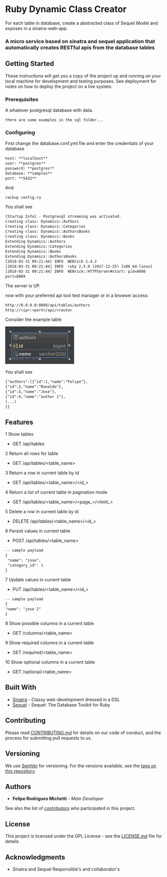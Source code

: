 # Ruby Dynamic Class Creator

For each table in database, create a abstracted class of Sequel Model and exposes in a sinatra-web-app

### A micro service based on sinatra and sequel application that automatically creates RESTful apis from the database tables

## Getting Started

These instructions will get you a copy of the project up and running on your local machine for development and testing purposes. See deployment for notes on how to deploy the project on a live system.

### Prerequisites

A whatever postgresql database with data.
```
there are some examples in the sql folder...
```

### Configuring

First change the database.conf.yml file and enter the credentials of your database
 

```
host: **localhost**
user: **postgres**
password: **postgres**
database: **samples**
port: **5432**
```

And 

```
rackup config.ru
```

You shall see
```
[Startup Info] - Postgresql streaming was activated.
Creating class: Dynamics::Authors
Creating class: Dynamics::Categories
Creating class: Dynamics::AuthorsBooks
Creating class: Dynamics::Books
Extending Dynamics::Authors
Extending Dynamics::Categories
Extending Dynamics::Books
Extending Dynamics::AuthorsBooks
[2018-03-31 09:21:44] INFO  WEBrick 1.4.2
[2018-03-31 09:21:44] INFO  ruby 2.5.0 (2017-12-25) [x86_64-linux]
[2018-03-31 09:21:44] INFO  WEBrick::HTTPServer#start: pid=8686 port=8089
```

The server is UP.

now with your preferred api tool test manager or in a browser access:

```
http://0.0.0.0:8089/api/tables/authors
http://<ip>:<port>/api/<route>
```

Consider the example table

![authors_table](./docs/authors.png)

You shall see
```
{"authors":[{"id":1,"name":"Felipe"},
{"id":2,"name":"Ronaldo"},
{"id":3,"name":"Jose"},
{"id":4,"name":"author 1"},
(...)
]}
```

## Features
  1 Show tables
   - GET <host>/api/tables
   
  2 Return all rows for table
   - GET <host>/api/tables/<table_name>
   
  3 Return a row in current table by id
   - GET <host>/api/tables/<table_name>/<id_>
   
  4 Return a list of current table in pagination mode
   - GET <host>/api/tables/<table_name>/<page_>/<limit_> 
   
  5 Delete a row in current table by id
   - DELETE <host>/api/tables/<table_name>/<id_>
   
  6 Persist values in current table
   - POST <host>/api/tables/<table_name>
   
```
-- sample payload
{
 "name": "jose",
 "category_id": 1
}
```
  7 Update values in current table
   - PUT <host>/api/tables/<table_name>/<id_>   
   
```
-- sample payload
{
"name": "jose 2"        
}
```
           
  8 Show possible columns in a current table
   - GET <host>/columns/<table_name>         
   
  9 Show required columns in a current table
   - GET <host>/required/<table_name>         
                 
  10 Show optional columns in a current table
   - GET <host>/optional/<table_name>   

## Built With

* [Sinatra](https://github.com/sinatra/sinatra) - Classy web-development dressed in a DSL
* [Sequel](https://github.com/jeremyevans/sequel) - Sequel: The Database Toolkit for Ruby 

## Contributing

Please read [CONTRIBUTING.md](CONTRIBUTING.md) for details on our code of conduct, and the process for submitting pull requests to us.

## Versioning

We use [SemVer](http://semver.org/) for versioning. For the versions available, see the [tags on this repository](https://github.com/your/project/tags). 

## Authors

* **Felipe Rodrigues Michetti** - *Main Developer*

See also the list of [contributors](https://github.com/frmichetti/dynamic_class_creator/contributors) who participated in this project.

## License

This project is licensed under the GPL License - see the [LICENSE.md](LICENSE.md) file for details

## Acknowledgments

* Sinatra and Sequel
Responsible's and collaborator's
